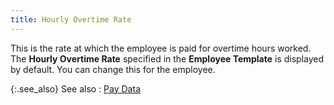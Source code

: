 ```yaml
---
title: Hourly Overtime Rate
---
```



This is the rate at which the employee is paid for overtime hours worked.  The **Hourly Overtime Rate** specified  in the **Employee Template** is displayed  by default. You can change this for the employee.


{:.see_also}
See also
: [Pay  Data](JavaScript:RelatedTopics1.Click())<!--Metadata type="DesignerControl" startspan
<object CLASSID="clsid:ADB880A6-D8FF-11CF-9377-00AA003B7A11"
	ID=RelatedTopics1
	TYPE="application/x-oleobject">
</object>-->

<object classid="clsid:ADB880A6-D8FF-11CF-9377-00AA003B7A11" id="RelatedTopics1" type="application/x-oleobject"> 
 <param name="Command" value="Related Topics">
<param name="Window" value="second">
<param name="Item1" value="Pay Data;{{site.prl_chm}}/misc/pay_data_2.html">
</object><!--Metadata type="DesignerControl" endspan-->
